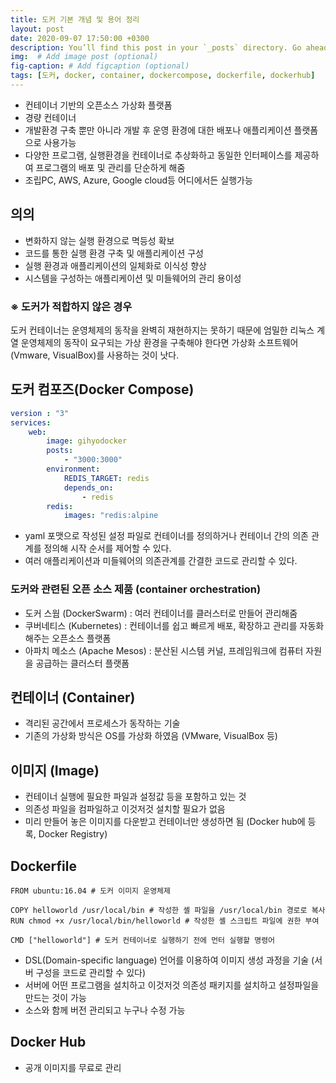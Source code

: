 ```yaml
---
title: 도커 기본 개념 및 용어 정리
layout: post
date: 2020-09-07 17:50:00 +0300
description: You’ll find this post in your `_posts` directory. Go ahead and edit it and re-build the site to see your changes. # Add post description (optional)
img:  # Add image post (optional)
fig-caption: # Add figcaption (optional)
tags: [도커, docker, container, dockercompose, dockerfile, dockerhub]
---
```


- 컨테이너 기반의 오픈소스 가상화 플랫폼
- 경량 컨테이너
- 개발환경 구축 뿐만 아니라 개발 후 운영 환경에 대한 배포나 애플리케이션 플랫폼으로 사용가능
- 다양한 프로그램, 실행환경을 컨테이너로 추상화하고 동일한 인터페이스를 제공하여 프로그램의 배포 및 관리를 단순하게 해줌
- 조립PC, AWS, Azure, Google cloud등 어디에서든 실행가능

## 의의

- 변화하지 않는 실행 환경으로 멱등성 확보
- 코드를 통한 실행 환경 구축 및 애플리케이션 구성
- 실행 환경과 애플리케이션의 일체화로 이식성 향상
- 시스템을 구성하는 애플리케이션 및 미들웨어의 관리 용이성

### ※ 도커가 적합하지 않은 경우

도커 컨테이너는 운영체제의 동작을 완벽히 재현하지는 못하기 때문에 엄밀한 리눅스 계열 운영체제의 동작이 요구되는 가상 환경을 구축해야 한다면 가상화 소프트웨어(Vmware, VisualBox)를 사용하는 것이 낫다.

## 도커 컴포즈(Docker Compose)

```yaml
version : "3"
services:
	web:
		image: gihyodocker 
		posts:
			- "3000:3000"
		environment:
			REDIS_TARGET: redis
			depends_on:
				- redis
		redis:
			images: "redis:alpine
```

- yaml 포맷으로 작성된 설정 파일로 컨테이너를 정의하거나 컨테이너 간의 의존 관계를 정의해 시작 순서를 제어할 수 있다.
- 여러 애플리케이션과 미들웨어의 의존관계를 간결한 코드로 관리할 수 있다.

### 도커와 관련된 오픈 소스 제품 (container orchestration)

- 도커 스웜 (DockerSwarm) : 여러 컨테이너를 클러스터로 만들어 관리해줌
- 쿠버네티스 (Kubernetes) : 컨테이너를 쉽고 빠르게 배포, 확장하고 관리를 자동화해주는 오픈소스 플랫폼
- 아파치 메소스 (Apache Mesos) : 분산된 시스템 커널, 프레임워크에 컴퓨터 자원을 공급하는 클러스터 플랫폼

## 컨테이너 (Container)

- 격리된 공간에서 프로세스가 동작하는 기술
- 기존의 가상화 방식은 OS를 가상화 하였음 (VMware, VisualBox 등)

## 이미지 (Image)

- 컨테이너 실행에 필요한 파일과 설정값 등을 포함하고 있는 것
- 의존성 파일을 컴파일하고 이것저것 설치할 필요가 없음
- 미리 만들어 놓은 이미지를 다운받고 컨테이너만 생성하면 됨 (Docker hub에 등록, Docker Registry)

## Dockerfile

```docker
FROM ubuntu:16.04 # 도커 이미지 운영체제

COPY helloworld /usr/local/bin # 작성한 셸 파일을 /usr/local/bin 경로로 복사
RUN chmod +x /usr/local/bin/helloworld # 작성한 셸 스크립트 파일에 권한 부여

CMD ["helloworld"] # 도커 컨테이너로 실행하기 전에 먼터 실행할 명령어
```

- DSL(Domain-specific language) 언어를 이용하여 이미지 생성 과정을 기술 (서버 구성을 코드로 관리할 수 있다)
- 서버에 어떤 프로그램을 설치하고 이것저것 의존성 패키지를 설치하고 설정파일을 만드는 것이 가능
- 소스와 함께 버전 관리되고 누구나 수정 가능

## Docker Hub

- 공개 이미지를 무료로 관리
